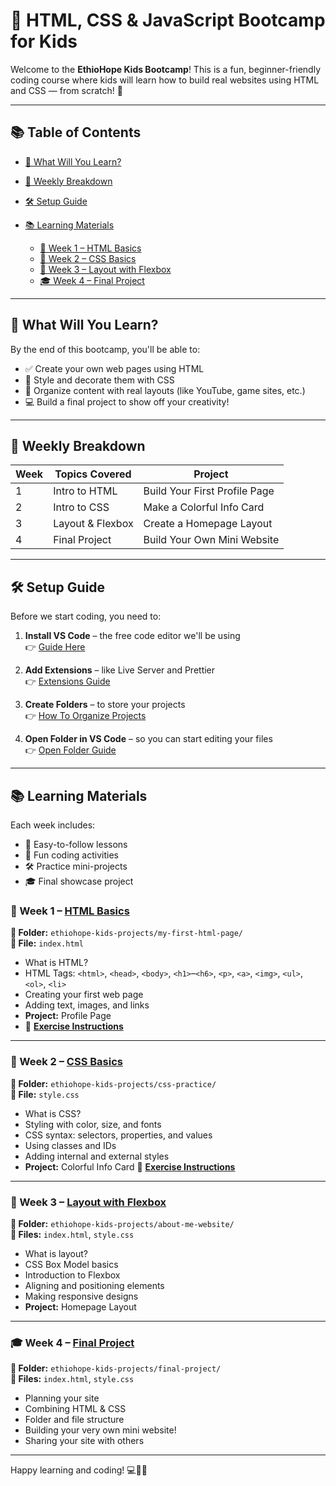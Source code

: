 # 🎉 HTML, CSS & JavaScript Bootcamp for Kids

Welcome to the **EthioHope Kids Bootcamp**! This is a fun, beginner-friendly coding course where kids will learn how to build real websites using HTML and CSS — from scratch! 🚀

---

## 📚 Table of Contents

- [🧠 What Will You Learn?](#-what-will-you-learn)
- [📅 Weekly Breakdown](#-weekly-breakdown)
- [🛠️ Setup Guide](#️-setup-guide)
- [📚 Learning Materials](#-learning-materials)

  - [📖 Week 1 – HTML Basics](#-week-1--html-basics)
  - [🎨 Week 2 – CSS Basics](#-week-2--css-basics)
  - [📐 Week 3 – Layout with Flexbox](#-week-3--layout-with-flexbox)
  - [🎓 Week 4 – Final Project](#-week-4--final-project)

---

## 🧠 What Will You Learn?

By the end of this bootcamp, you'll be able to:

- ✅ Create your own web pages using HTML
- 🎨 Style and decorate them with CSS
- 📐 Organize content with real layouts (like YouTube, game sites, etc.)
- 💻 Build a final project to show off your creativity!

---

## 📅 Weekly Breakdown

| Week | Topics Covered   | Project                       |
| ---- | ---------------- | ----------------------------- |
| 1    | Intro to HTML    | Build Your First Profile Page |
| 2    | Intro to CSS     | Make a Colorful Info Card     |
| 3    | Layout & Flexbox | Create a Homepage Layout      |
| 4    | Final Project    | Build Your Own Mini Website   |

---

## 🛠️ Setup Guide

Before we start coding, you need to:

1. **Install VS Code** – the free code editor we'll be using  
   👉 [Guide Here](./setup/install-vscode.md)

2. **Add Extensions** – like Live Server and Prettier  
   👉 [Extensions Guide](./setup/recommended-extensions.md)

3. **Create Folders** – to store your projects  
   👉 [How To Organize Projects](./setup/folder-structure.md)

4. **Open Folder in VS Code** – so you can start editing your files  
   👉 [Open Folder Guide](./setup/open-folder-vscode.md)

---

## 📚 Learning Materials

Each week includes:

- 📖 Easy-to-follow lessons
- 🧩 Fun coding activities
- 🛠️ Practice mini-projects
- 🎓 Final showcase project

### 📖 Week 1 – [HTML Basics](./lessons/week-1-html-basics/index.md)

**📁 Folder:** `ethiohope-kids-projects/my-first-html-page/`  
**📄 File:** `index.html`

- What is HTML?
- HTML Tags: `<html>`, `<head>`, `<body>`, `<h1>`–`<h6>`, `<p>`, `<a>`, `<img>`, `<ul>`, `<ol>`, `<li>`
- Creating your first web page
- Adding text, images, and links
- **Project:** Profile Page
- 🧪 **[Exercise Instructions](./lessons/week-1-html-basics/exercise/my-bio-page.md)**

---

### 🎨 Week 2 – [CSS Basics](./lessons/week-2-css/index.md)

**📁 Folder:** `ethiohope-kids-projects/css-practice/`  
**📄 File:** `style.css`

- What is CSS?
- Styling with color, size, and fonts
- CSS syntax: selectors, properties, and values
- Using classes and IDs
- Adding internal and external styles
- **Project:** Colorful Info Card
  🧪 **[Exercise Instructions](./lessons/week-2-css/exercise/practice.md)**

---

### 📐 Week 3 – [Layout with Flexbox](./lessons/week-3-flexbox-layout/index.md)

**📁 Folder:** `ethiohope-kids-projects/about-me-website/`  
**📄 Files:** `index.html`, `style.css`

- What is layout?
- CSS Box Model basics
- Introduction to Flexbox
- Aligning and positioning elements
- Making responsive designs
- **Project:** Homepage Layout

---

### 🎓 Week 4 – [Final Project](./lessons/week-4-final-project/index.md)

**📁 Folder:** `ethiohope-kids-projects/final-project/`  
**📄 Files:** `index.html`, `style.css`

- Planning your site
- Combining HTML & CSS
- Folder and file structure
- Building your very own mini website!
- Sharing your site with others

---

Happy learning and coding! 💻🎨🚀
